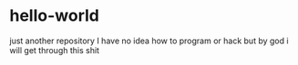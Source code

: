 # hello-world
just another repository
I have no idea how to program or hack but by god i will get through this shit
